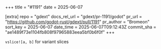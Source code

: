 +++
title = "#1191"
date = 2025-06-07

[extra]
repo = "gdext"
docs_rel_url = "gdext/pr-1191/godot"
pr_url = "https://github.com/godot-rust/gdext/pull/1191"
pr_author = "Bromeon"
sort_key = 2025-06-07
date_time = 2025-06-07T09:12:43Z
commit_sha = "ae1489f73e1104fb808f97965883eea5bf0b6f0f"
+++

`vslice![a, b]` for variant slices

